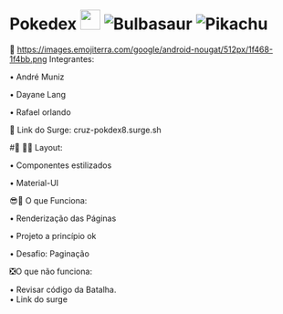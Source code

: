 # Pokedex  <img src='https://upload.wikimedia.org/wikipedia/commons/thumb/5/53/Pok%C3%A9_Ball_icon.svg/1026px-Pok%C3%A9_Ball_icon.svg.png' width='35px'/> <img alt='Bulbasaur' src='https://github.com/TheArtificial/pokemon-icons/blob/master/_icons/PNG/1x/001-bulbasaur-shiny.png?raw=true'/> <img alt='Pikachu' src='https://github.com/TheArtificial/pokemon-icons/blob/master/_icons/PNG/1x/025-pikachu.png?raw=true' />

🙋  https://images.emojiterra.com/google/android-nougat/512px/1f468-1f4bb.png  Integrantes:

•	André Muniz

•	Dayane Lang

•	Rafael orlando


🔗 Link do Surge: cruz-pokdex8.surge.sh


#🎨 🧑‍🎨 Layout:

•	Componentes estilizados

•	Material-UI

😎🌟 O que Funciona:

•	Renderização das Páginas

•	Projeto a princípio ok

•	Desafio: Paginação

❎O que não funciona:

•	Revisar código da Batalha.	
•	Link do surge 

